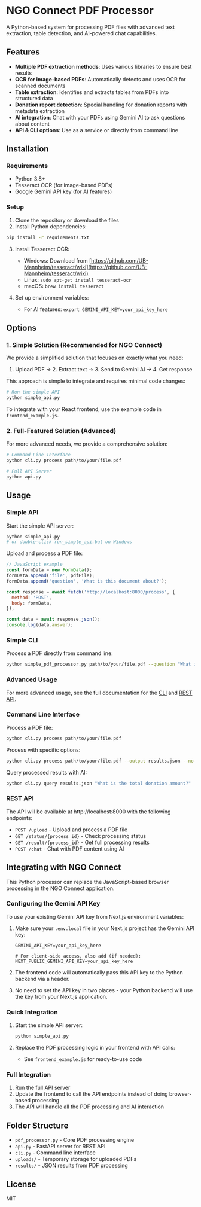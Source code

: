 # NGO Connect PDF Processor

A Python-based system for processing PDF files with advanced text extraction, table detection, and AI-powered chat capabilities.

## Features

- **Multiple PDF extraction methods**: Uses various libraries to ensure best results
- **OCR for image-based PDFs**: Automatically detects and uses OCR for scanned documents
- **Table extraction**: Identifies and extracts tables from PDFs into structured data
- **Donation report detection**: Special handling for donation reports with metadata extraction
- **AI integration**: Chat with your PDFs using Gemini AI to ask questions about content
- **API & CLI options**: Use as a service or directly from command line

## Installation

### Requirements

- Python 3.8+
- Tesseract OCR (for image-based PDFs)
- Google Gemini API key (for AI features)

### Setup

1. Clone the repository or download the files
2. Install Python dependencies:

```bash
pip install -r requirements.txt
```

3. Install Tesseract OCR:
   - Windows: Download from [https://github.com/UB-Mannheim/tesseract/wiki](https://github.com/UB-Mannheim/tesseract/wiki)
   - Linux: `sudo apt-get install tesseract-ocr`
   - macOS: `brew install tesseract`

4. Set up environment variables:
   - For AI features: `export GEMINI_API_KEY=your_api_key_here`

## Options

### 1. Simple Solution (Recommended for NGO Connect)

We provide a simplified solution that focuses on exactly what you need:

1. Upload PDF → 2. Extract text → 3. Send to Gemini AI → 4. Get response

This approach is simple to integrate and requires minimal code changes:

```bash
# Run the simple API
python simple_api.py
```

To integrate with your React frontend, use the example code in `frontend_example.js`.

### 2. Full-Featured Solution (Advanced)

For more advanced needs, we provide a comprehensive solution:

```bash
# Command Line Interface
python cli.py process path/to/your/file.pdf

# Full API Server
python api.py
```

## Usage

### Simple API

Start the simple API server:

```bash
python simple_api.py
# or double-click run_simple_api.bat on Windows
```

Upload and process a PDF file:

```javascript
// JavaScript example
const formData = new FormData();
formData.append('file', pdfFile);
formData.append('question', 'What is this document about?');

const response = await fetch('http://localhost:8000/process', {
  method: 'POST',
  body: formData,
});

const data = await response.json();
console.log(data.answer);
```

### Simple CLI

Process a PDF directly from command line:

```bash
python simple_pdf_processor.py path/to/your/file.pdf --question "What is the total donation amount?"
```

### Advanced Usage

For more advanced usage, see the full documentation for the [CLI](#command-line-interface) and [REST API](#rest-api).

### Command Line Interface

Process a PDF file:

```bash
python cli.py process path/to/your/file.pdf
```

Process with specific options:

```bash
python cli.py process path/to/your/file.pdf --output results.json --no-ocr
```

Query processed results with AI:

```bash
python cli.py query results.json "What is the total donation amount?"
```

### REST API

The API will be available at http://localhost:8000 with the following endpoints:

- `POST /upload` - Upload and process a PDF file
- `GET /status/{process_id}` - Check processing status
- `GET /result/{process_id}` - Get full processing results
- `POST /chat` - Chat with PDF content using AI

## Integrating with NGO Connect

This Python processor can replace the JavaScript-based browser processing in the NGO Connect application.

### Configuring the Gemini API Key

To use your existing Gemini API key from Next.js environment variables:

1. Make sure your `.env.local` file in your Next.js project has the Gemini API key:
   ```
   GEMINI_API_KEY=your_api_key_here
   
   # For client-side access, also add (if needed):
   NEXT_PUBLIC_GEMINI_API_KEY=your_api_key_here
   ```

2. The frontend code will automatically pass this API key to the Python backend via a header.

3. No need to set the API key in two places - your Python backend will use the key from your Next.js application.

### Quick Integration

1. Start the simple API server:
   ```bash
   python simple_api.py
   ```

2. Replace the PDF processing logic in your frontend with API calls:
   - See `frontend_example.js` for ready-to-use code

### Full Integration

1. Run the full API server
2. Update the frontend to call the API endpoints instead of doing browser-based processing
3. The API will handle all the PDF processing and AI interaction

## Folder Structure

- `pdf_processor.py` - Core PDF processing engine
- `api.py` - FastAPI server for REST API
- `cli.py` - Command line interface
- `uploads/` - Temporary storage for uploaded PDFs
- `results/` - JSON results from PDF processing

## License

MIT 